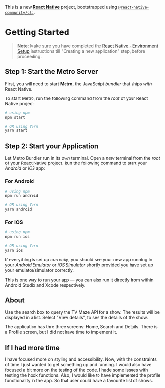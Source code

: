 This is a new [**React Native**](https://reactnative.dev) project, bootstrapped using [`@react-native-community/cli`](https://github.com/react-native-community/cli).

# Getting Started

> **Note**: Make sure you have completed the [React Native - Environment Setup](https://reactnative.dev/docs/environment-setup) instructions till "Creating a new application" step, before proceeding.

## Step 1: Start the Metro Server

First, you will need to start **Metro**, the JavaScript _bundler_ that ships _with_ React Native.

To start Metro, run the following command from the _root_ of your React Native project:

```bash
# using npm
npm start

# OR using Yarn
yarn start
```

## Step 2: Start your Application

Let Metro Bundler run in its _own_ terminal. Open a _new_ terminal from the _root_ of your React Native project. Run the following command to start your _Android_ or _iOS_ app:

### For Android

```bash
# using npm
npm run android

# OR using Yarn
yarn android
```

### For iOS

```bash
# using npm
npm run ios

# OR using Yarn
yarn ios
```

If everything is set up _correctly_, you should see your new app running in your _Android Emulator_ or _iOS Simulator_ shortly provided you have set up your emulator/simulator correctly.

This is one way to run your app — you can also run it directly from within Android Studio and Xcode respectively.

## About

Use the search box to query the TV Maze API for a show. The results will be displayed in a list.
Select "View details", to see the details of the show.

The application has thre three screens: Home, Search and Details. There is a Profile screen, but I did not have time to implement it.

## If I had more time

I have focused more on styling and accessibility. Now, with the constraints of time I just wanted to get something up and running.
I would also have focused a bit more on the testing of the code. I hade some issues with testing the hook functions.
Also, I would like to have implemented the profile functionality in the app. So that user could have a favourite list of shows.
